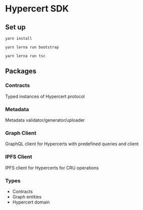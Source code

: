 # Hypercert SDK

## Set up

`yarn install`

`yarn lerna run bootstrap`

`yarn lerna run tsc`

## Packages

### Contracts

Typed instances of Hypercert protocol

### Metadata

Metadata validator/generator/uploader

### Graph Client

GraphQL client for Hypercerts with predefined queries and client

### IPFS Client

IPFS client for Hypercerts for CRU operations

### Types

- Contracts
- Graph entities
- Hypercert domain
